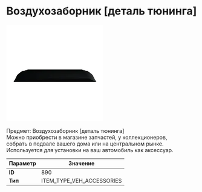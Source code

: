 # Воздухозаборник [деталь тюнинга]

![Item Image](../img/890.webp?raw=true)

Предмет: Воздухозаборник [деталь тюнинга]<br>Можно приобрести в магазине запчастей, у коллекционеров,<br>собрать в подвале вашего дома или на центральном рынке.<br>Используется для установки на ваш автомобиль как аксессуар.


| Параметр | Значение |
|----------|----------|
| **ID** | 890 |
| **Тип** | ITEM_TYPE_VEH_ACCESSORIES |


